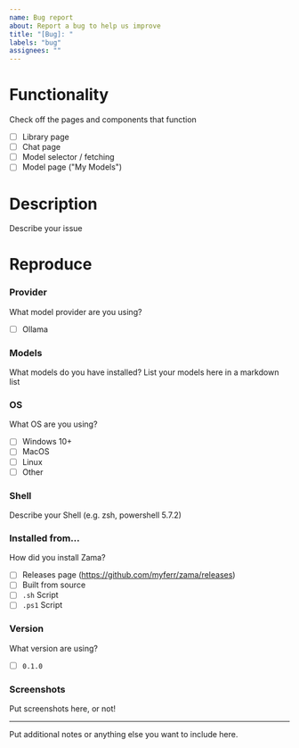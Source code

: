 ```yaml
---
name: Bug report
about: Report a bug to help us improve
title: "[Bug]: "
labels: "bug"
assignees: ""
---
```


# Functionality
Check off the pages and components that function
* [ ] Library page
* [ ] Chat page
* [ ] Model selector / fetching
* [ ] Model page ("My Models")
 
# Description
Describe your issue

# Reproduce

### Provider
What model provider are you using?
* [ ] Ollama

### Models
What models do you have installed? List your models here in a markdown list

### OS
What OS are you using?
* [ ] Windows 10+
* [ ] MacOS
* [ ] Linux
* [ ] Other

### Shell
Describe your Shell (e.g. zsh, powershell 5.7.2)

### Installed from...
How did you install Zama?
* [ ] Releases page (https://github.com/myferr/zama/releases)
* [ ] Built from source
* [ ] `.sh` Script
* [ ] `.ps1` Script

### Version
What version are using?
* [ ] `0.1.0`

### Screenshots
Put screenshots here, or not!

---

Put additional notes or anything else you want to include here.
